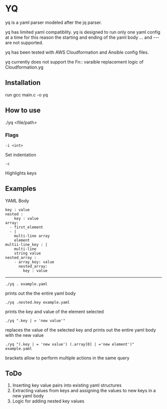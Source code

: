 # YQ

yq is a yaml parser modeled after the jq parser.

yq has limited yaml compatiblity. yq is designed to run only one yaml config at a time
for this reason the starting and ending of the yaml body ... and --- are not supported.

yq has been tested with AWS Cloudformation and Ansible config files.

yq currently does not support the Fn:: varaible replacement logic of Cloudformation.yg

## Installation

run gcc main.c -o yq

## How to use

./yq <query> <file/path>

### Flags

    -i <int>
Set indentation

    -c
Highlights keys

## Examples

YAML Body

    key : value
    nested : 
        key : value
    array: 
      - first_element
      - |
        multi-line array 
        element
    multii-line_key : |
        multi-line
        string value
    nested_array :
        - array_key: value
          nested_array:
            key : value
---

    ./yq . example.yaml
prints out the the entire yaml body

    ./yq .nested.key example.yaml

prints the key and value of the element selected

    ./yq ".key | = 'new value'"

replaces the value of the selected key and prints out the entire yaml body with the new value

    ./yq "(.key | = 'new value') (.array[0] | ='new element')"  example.yaml

brackets allow to perform multiple actions in the same query

## ToDo

1. Inserting key value pairs into existing yaml structures
2. Extracting values from keys and assigning the values to new keys in a new yaml body
3. Logic for adding nested key values

